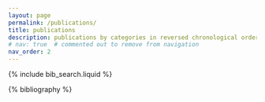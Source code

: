 ```yaml
---
layout: page
permalink: /publications/
title: publications
description: publications by categories in reversed chronological order. generated by jekyll-scholar.
# nav: true  # commented out to remove from navigation
nav_order: 2
---
```


<!-- _pages/publications.md -->

<!-- Bibsearch Feature -->

{% include bib_search.liquid %}

<div class="publications">

{% bibliography %}

</div>
